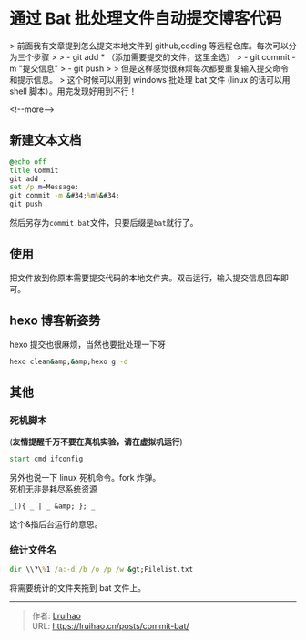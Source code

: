 # 通过 Bat 批处理文件自动提交博客代码


&gt; 前面我有文章提到怎么提交本地文件到 github,coding 等远程仓库。每次可以分为三个步骤
&gt;
&gt; - git add \* （添加需要提交的文件，这里全选）
&gt; - git commit -m &#34;提交信息&#34;
&gt; - git push
&gt;
&gt; 但是这样感觉很麻烦每次都要重复输入提交命令和提示信息。
&gt; 这个时候可以用到 windows 批处理 bat 文件 (linux 的话可以用 shell 脚本）。用完发现好用到不行！

&lt;!--more--&gt;

## 新建文本文档

```bat
@echo off
title Commit
git add .
set /p m=Message:
git commit -m &#34;%m%&#34;
git push
```

然后另存为`commit.bat`文件，只要后缀是`bat`就行了。

## 使用

把文件放到你原本需要提交代码的本地文件夹。双击运行，输入提交信息回车即可。

## hexo 博客新姿势

hexo 提交也很麻烦，当然也要批处理一下呀

```bat
hexo clean&amp;&amp;hexo g -d
```

## 其他

### 死机脚本

(**友情提醒千万不要在真机实验，请在虚拟机运行**)

```bat
start cmd ifconfig
```

另外也说一下 linux 死机命令。fork 炸弹。  
死机无非是耗尽系统资源

```
_(){ _ | _ &amp; }; _
```

这个&amp;指后台运行的意思。

### 统计文件名

```bat
dir \\?\%1 /a:-d /b /o /p /w &gt;Filelist.txt
```

将需要统计的文件夹拖到 bat 文件上。


---

> 作者: [Lruihao](https://github.com/Lruihao)  
> URL: https://lruihao.cn/posts/commit-bat/  

